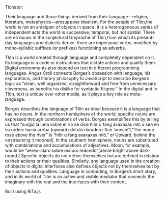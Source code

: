 Tlonator:

Their language and those things derived from their language—religion, literature, metaphysics—presuppose idealism. For the people of Tlön,the world is not an amalgam of objects in space; it is a heterogeneous series of independent acts the world is successive, temporal, but not spatial. There are no nouns in the conjectural Ursprache of Tlön,from which its present-day languages and dialects derive: there are impersonal verbs, modified by mono-syllabic suffixes (or prefixes) functioning as adverbs.

Tlön is a world created through language and completely dependent on it. Its language is a code or instructions that dictate actions and qualify them. Digital environments also depend on text in different programming languages. Angus Croll connects Borges’s obsession with language, his explorations, and literary philosophy to JavaScript to describe Borges’s logic as “clean, well organized, straightforward and free from unnecessary cleverness, as benefits his dislike for syntactic filigree.”  In the digital and in Tlön, text is unique over other media, as it plays a key role as meta-language.

Borges describes the language of Tlön as ideal because it is a language that has no nouns. In the northern hemisphere of the world, specific nouns are expressed through combinations of verbs. Borges exemplifies this by telling us that “surgió la luna sobre el río se dice hlör u fang axaxaxas mlö o sea en su orden: hacia arriba (upward) detrás duradero-fluir luneció”[“The moon rose above the river” is “hlör u fang axaxaxas mlö,” or Upward, behind the onstreaming it mooned]. In the southern hemisphere, nouns are substituted with combinations and accumulations of adjectives. Moon, for example, would be “aéreo-claro sobre oscuro redondo”[aerial-bright above dark-round.] Specific objects do not define themselves but are defined in relation to their actions or their qualities. Similarly, any language used in the creation of objects in digital interfaces also defines objects not by themselves but by their actions and qualities. Language in computing, in Borges’s short story, and in its world of Tlön is an active and visible mediator that connects the imaginary with the real and the interfaces with their content. 

Built using RiTa.js 
